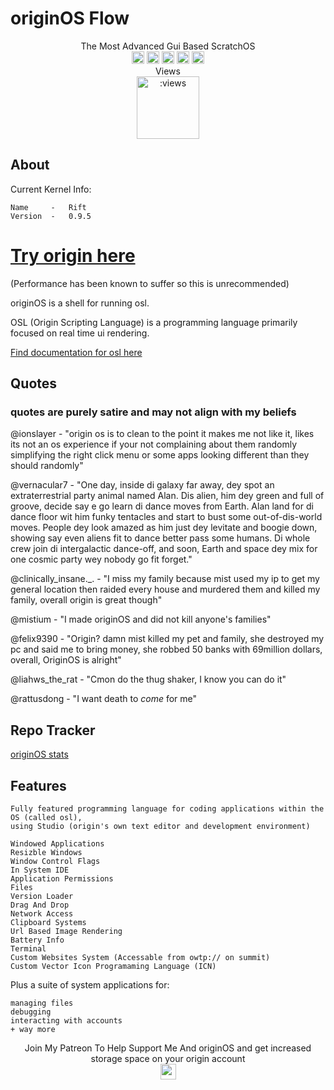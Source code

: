 # originOS Flow

<p align="center">
The Most Advanced Gui Based ScratchOS<br>
<a href="https://discord.gg/HNycesXRy5"><img src="https://discordapp.com/api/guilds/1147362734300725298/widget.png?style=shield" height="20"></a>
<img src="https://github.com/Mistium/Origin-OS/assets/92952823/eb34c493-a76d-460c-88f0-7d18d3908eb3" height="20" alt="This OS is a webOS">
<img src="https://github.com/Mistium/Origin-OS/assets/92952823/87b4b8b8-5da3-4471-ab5d-2eaf82756538" height="20" alt="This OS supports OSL2">
<a href="https://github.com/Mistium/Origin-OS/issues"><img src="https://github.com/Mistium/Origin-OS/assets/92952823/2ef7d0f9-184d-408d-ada4-8cf58f522feb" height="20"></a>
<a target="_blank" href="https://raw.githack.com/Mistium/Origin-OS/main/originOS.html"></a><a href="https://www.patreon.com/user/membership?u=51594743"><img src="https://github.com/Mistium/Origin-OS/assets/92952823/42c8fd7f-fdf8-4731-812f-a45f7797d70b" height="20"></a>
<br>Views<br>
<img src="https://count.getloli.com/get/@mistium-origin?theme=rule34" alt=":views" height="100"/>
</p>

## About

Current Kernel Info:
```
Name     -   Rift
Version  -   0.9.5
```

# [Try origin here](https://launcher.mistium.com)

(Performance has been known to suffer so this is unrecommended)


originOS is a shell for running osl.

OSL (Origin Scripting Language) is a programming language primarily focused on real time ui rendering.

[Find documentation for osl here](https://github.com/Mistium/Origin-OS/wiki/Origin-Scripting-Language)
## Quotes

### quotes are purely satire and may not align with my beliefs

@ionslayer - "origin os is to clean to the point it makes me not like it, likes its not an os experience if your not complaining about them randomly simplifying the right click menu or some apps looking different than they should randomly"

@vernacular7 - "One day, inside di galaxy far away, dey spot an extraterrestrial party animal named Alan. Dis alien, him dey green and full of groove, decide say e go learn di dance moves from Earth. Alan land for di dance floor wit him funky tentacles and start to bust some out-of-dis-world moves. People dey look amazed as him just dey levitate and boogie down, showing say even aliens fit to dance better pass some humans. Di whole crew join di intergalactic dance-off, and soon, Earth and space dey mix for one cosmic party wey nobody go fit forget."

@clinically_insane._. - "I miss my family because mist used my ip to get my general location then raided every house and murdered them and killed my family, overall origin is great though"

@mistium - "I made originOS and did not kill anyone's families"

@felix9390 - "Origin? damn mist killed my pet and family, she destroyed my pc and said me to bring money, she robbed 50 banks with 69million dollars, overall, OriginOS is alright"

@liahws_the_rat - "Cmon do the thug shaker, I know you can do it"

@rattusdong - "I want death to *come* for me"

## Repo Tracker

[originOS stats](https://repo-tracker.com/r/gh/Mistium/Origin-OS)

## Features
```
Fully featured programming language for coding applications within the OS (called osl),
using Studio (origin's own text editor and development environment)

Windowed Applications
Resizble Windows
Window Control Flags
In System IDE
Application Permissions
Files
Version Loader
Drag And Drop
Network Access
Clipboard Systems
Url Based Image Rendering
Battery Info
Terminal
Custom Websites System (Accessable from owtp:// on summit)
Custom Vector Icon Programaming Language (ICN)
```

Plus a suite of system applications for:
```
managing files
debugging
interacting with accounts
+ way more
```

<p align="center">
Join My Patreon To Help Support Me And originOS and get increased storage space on your origin account<br>
<a href="https://www.patreon.com/user/membership?u=51594743"><img src="https://github.com/Mistium/Origin-OS/assets/92952823/42c8fd7f-fdf8-4731-812f-a45f7797d70b" height="25"></a>
</p>
